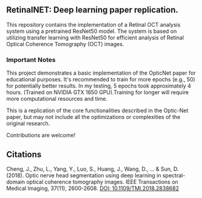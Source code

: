 ## RetinalNET: Deep learning paper replication.

This repository contains the implementation of a Retinal OCT analysis system using a pretrained ResNet50 model. The system is based on utilizing transfer learning with ResNet50 for efficient analysis of Retinal Optical Coherence Tomography (OCT) images.

### Important Notes
This project demonstrates a basic implementation of the OpticNet paper for educational purposes. It's recommended to train for more epochs (e.g., 50) for potentially better results. In my testing, 5 epochs took approximately 4 hours. (Trained on NVIDIA GTX 1650 GPU).Training for longer will require more computational resources and time.

This is a replication of the core functionalities described in the Optic-Net paper, but may not include all the optimizations or complexities of the original research.

Contributions are welcome!

## Citations
Cheng, J., Zhu, L., Yang, Y., Luo, S., Huang, J., Wang, D., ... & Sun, D. (2018). Optic nerve head segmentation using deep learning in spectral-domain optical coherence tomography images. IEEE Transactions on Medical Imaging, 37(11), 2600-2608. [DOI: 10.1109/TMI.2018.2838682](https://arxiv.org/pdf/1910.05672)
